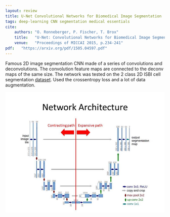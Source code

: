 ```yaml
---
layout: review
title: U-Net Convolutional Networks for Biomedical Image Segmentation
tags: deep-learning CNN segmentation medical essentials
cite:
    authors: "O. Ronneberger, P. Fischer, T. Brox"
    title:   "U-Net: Convolutional Networks for Biomedical Image Segmentation"
    venue:   "Proceedings of MICCAI 2015, p.234-241"
pdf:   "https://arxiv.org/pdf/1505.04597.pdf"
---
```



 
Famous 2D image segmentation CNN made of a series of convolutions and deconvolutions.  The convolution feature maps are connected to the deconv maps of the same size.  The network was tested on the 2 class 2D ISBI cell segmentation [dataset](http://www.codesolorzano.com/Challenges/CTC/Welcome.html).  Used the crossentropy loss and a lot of data augmentation.

![](/deep-learning/images/unet/unet.jpg)


